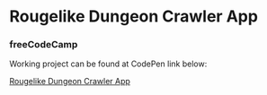 # Rougelike Dungeon Crawler App

### freeCodeCamp

Working project can be found at CodePen link below:

[Rougelike Dungeon Crawler App](https://codepen.io/deseanellis/pen/qmvdYv)
